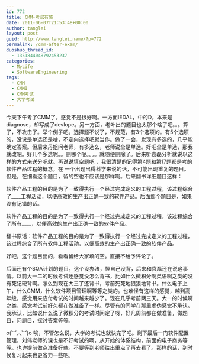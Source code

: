 ```yaml
---
id: 772
title: CMM-考试有感
date: 2011-06-07T21:53:48+00:00
author: tanglei
layout: post
guid: http://www.tanglei.name/?p=772
permalink: /cmm-after-exam/
duoshuo_thread_id:
  - 1351844048792453237
categories:
  - MyLife
  - SoftwareEngineering
tags:
  - CMM
  - CMMI
  - CMM考试
  - 大学考试
---
```

今天下午考了CMM了。感觉不是很好啊。一方面IEDAL，中的D，本来是diagnose，却写成了devlope。另一方面，老叶出的题目也太那个啥了吧。。。算了，不攻击了。举个例子吧。选择题不说了，不规范，有3个选项的。有5个选项的，没说是单选还是啥，不定向选择吧就当作。做了一会，发现有多选的，几乎能确定答案。但后来丹姐问老师，有多选么，老师说全是单选。好吧全是单选，那我就改吧。好几个多选呢。。删哪个呢。。。。就随便删除了。后来听袁磊分析就说以这样的方式来送分吧就。再说说填空题吧 ，我很清楚的记得第4题和第17题都是考的软件产品过程的概念，在 一个出题出得科学来说的话，不可能出现重复的题目。但是，在细看这个题目，留的空也不应该是那样啊。后来翻书详细题目这样：

软件产品工程的目的是为了一致得执行一个经过完成定义的工程过程，该过程综合了\____工程活动，以便高效的生产出正确一致的软件产品。后面那个题目是，如果没有记错的话。

软件产品工程的目的是为了一致得执行一个经过完成定义的工程过程，该过程综合了所有\____，以便高效的生产出正确一致的软件产品。

翻书原话：软件产品工程的目的是为了一致得执行一个经过完成定义的工程过程，该过程综合了所有软件工程活动，以便高效的生产出正确一致的软件产品。

好吧，这个题目出的，看看留给大家填的空。直接不给予评论了。

后面还有个SQA计划的题目，这个没办法，怪自己没背，后来和袁磊还在说这事情。以前大一二的时候考试还感觉没怎么背书，比如什么微积分啊英语啊之类的没有死记硬背啊。怎么到现在大三了还背书，考前死死地狠狠地背书。什么电子上午，什么CMM，什么软件项目管理啊等等之类的。也难怪有这样的感觉，越到高年级，感觉用来应付考试的时间越来越少了。现在几乎考前两三天。大一的时候啊之类，感觉考试前好久都在做准备了一样。尽管有的同学在那里虚伪感觉不承认。我承认，比如说什么说了微积分的考试时间定了呀，好几周前都在做准备，做题目，问题目，探讨答案等等。

o(︶︿︶)o 唉，不管怎么说，大学的考试也就快完了吧。剩下最后一门软件配置管理，刘伟老师的课也是不好考试的啊，从开始的体系结构，前面的电子商务等等。也许提前做点准备好些。不要等到老师给出重点了再去看了。那样的话，到时候复习起来也更省力一些吧。